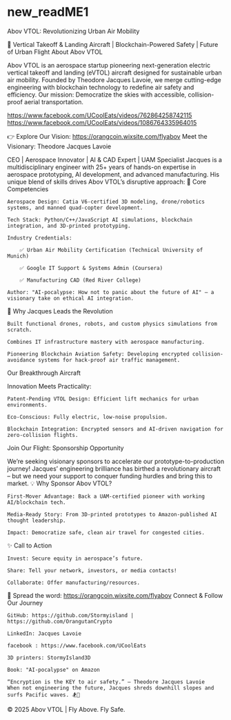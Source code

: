 # new_readME1
Abov VTOL: Revolutionizing Urban Air Mobility

🚁 Vertical Takeoff & Landing Aircraft | Blockchain-Powered Safety | Future of Urban Flight
About Abov VTOL

Abov VTOL is an aerospace startup pioneering next-generation electric vertical takeoff and landing (eVTOL) aircraft designed for sustainable urban air mobility. Founded by Theodore Jacques Lavoie, we merge cutting-edge engineering with blockchain technology to redefine air safety and efficiency. Our mission: Democratize the skies with accessible, collision-proof aerial transportation.

https://www.facebook.com/UCoolEats/videos/762864258742115
https://www.facebook.com/UCoolEats/videos/1086764335964015

👉 Explore Our Vision: https://orangcoin.wixsite.com/flyabov
Meet the Visionary: Theodore Jacques Lavoie

CEO | Aerospace Innovator | AI & CAD Expert | UAM Specialist
Jacques is a multidisciplinary engineer with 25+ years of hands-on expertise in aerospace prototyping, AI development, and advanced manufacturing. His unique blend of skills drives Abov VTOL’s disruptive approach:
🔑 Core Competencies

    Aerospace Design: Catia V6-certified 3D modeling, drone/robotics systems, and manned quad-copter development.

    Tech Stack: Python/C++/JavaScript AI simulations, blockchain integration, and 3D-printed prototyping.

    Industry Credentials:

        ✅ Urban Air Mobility Certification (Technical University of Munich)

        ✅ Google IT Support & Systems Admin (Coursera)

        ✅ Manufacturing CAD (Red River College)

    Author: "AI-pocalypse: How not to panic about the future of AI" – a visionary take on ethical AI integration.

🚀 Why Jacques Leads the Revolution

    Built functional drones, robots, and custom physics simulations from scratch.

    Combines IT infrastructure mastery with aerospace manufacturing.

    Pioneering Blockchain Aviation Safety: Developing encrypted collision-avoidance systems for hack-proof air traffic management.

Our Breakthrough Aircraft

Innovation Meets Practicality:

    Patent-Pending VTOL Design: Efficient lift mechanics for urban environments.

    Eco-Conscious: Fully electric, low-noise propulsion.

    Blockchain Integration: Encrypted sensors and AI-driven navigation for zero-collision flights.

Join Our Flight: Sponsorship Opportunity

We’re seeking visionary sponsors to accelerate our prototype-to-production journey!
Jacques’ engineering brilliance has birthed a revolutionary aircraft – but we need your support to conquer funding hurdles and bring this to market.
💡 Why Sponsor Abov VTOL?

    First-Mover Advantage: Back a UAM-certified pioneer with working AI/blockchain tech.

    Media-Ready Story: From 3D-printed prototypes to Amazon-published AI thought leadership.

    Impact: Democratize safe, clean air travel for congested cities.

✨ Call to Action

    Invest: Secure equity in aerospace’s future.

    Share: Tell your network, investors, or media contacts!

    Collaborate: Offer manufacturing/resources.

🔗 Spread the word: https://orangcoin.wixsite.com/flyabov
Connect & Follow Our Journey

    GitHub: https://github.com/Stormyisland | https://github.com/OrangutanCrypto

    LinkedIn: Jacques Lavoie

    facebook : https://www.facebook.com/UCoolEats

    3D printers: StormyIsland3D

    Book: "AI-pocalypse" on Amazon

    “Encryption is the KEY to air safety.” – Theodore Jacques Lavoie
    When not engineering the future, Jacques shreds downhill slopes and surfs Pacific waves. 🏂🌊

© 2025 Abov VTOL | Fly Above. Fly Safe.
